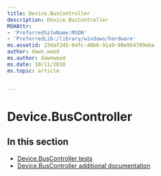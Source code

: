 ```yaml
---
title: Device.BusController
description: Device.BusController
MSHAttr:
- 'PreferredSiteName:MSDN'
- 'PreferredLib:/library/windows/hardware'
ms.assetid: 23daf245-04fc-48b6-91a9-90e954709eba
author: dawn.wood
ms.author: dawnwood
ms.date: 10/11/2018
ms.topic: article


---
```


# Device.BusController


## <span id="in_this_section"></span>In this section


-   [Device.BusController tests](device-buscontroller-tests.md)
-   [Device.BusController additional documentation](device-buscontroller-additional-documentation.md)

 

 






